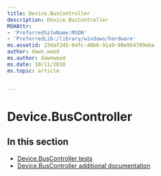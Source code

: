 ```yaml
---
title: Device.BusController
description: Device.BusController
MSHAttr:
- 'PreferredSiteName:MSDN'
- 'PreferredLib:/library/windows/hardware'
ms.assetid: 23daf245-04fc-48b6-91a9-90e954709eba
author: dawn.wood
ms.author: dawnwood
ms.date: 10/11/2018
ms.topic: article


---
```


# Device.BusController


## <span id="in_this_section"></span>In this section


-   [Device.BusController tests](device-buscontroller-tests.md)
-   [Device.BusController additional documentation](device-buscontroller-additional-documentation.md)

 

 






